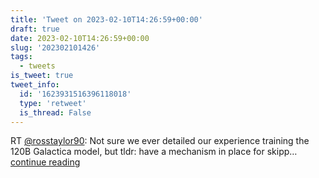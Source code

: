 ```yaml
---
title: 'Tweet on 2023-02-10T14:26:59+00:00'
draft: true
date: 2023-02-10T14:26:59+00:00
slug: '202302101426'
tags:
  - tweets
is_tweet: true
tweet_info:
  id: '1623931516396118018'
  type: 'retweet'
  is_thread: False
---
```




RT [@rosstaylor90](https://x.com/rosstaylor90): Not sure we ever detailed our experience training the 120B Galactica model, but tldr: have a mechanism in place for skipp… [continue reading](https://x.com/sytelus/status/1623931516396118018)
